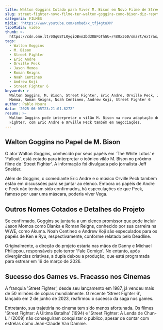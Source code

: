 ```yaml
---
title: Walton Goggins Cotado para Viver M. Bison em Novo Filme de Street Fighter
slug: street-fighter-novo-filme-ter-walton-goggins-como-bison-diz-reprter
categoria: FILMES
midia: 'https://www.youtube.com/embed/x_tfj4gtuXM'
tipoMidia: video
thumb: >-
  https://cdn.ome.lt/0Qq6BTLRyqiQBvnZbd3OBPoThGU=/480x360/smart/extras/conteudos/sem_titulo69.png
tags:
  - Walton Goggins
  - M. Bison
  - Street Fighter
  - Eric Andre
  - Orville Peck
  - Jason Momoa
  - Roman Reigns
  - Noah Centineo
  - Andrew Koji
  - Street Fighter 6
keywords: >-
  Walton Goggins, M. Bison, Street Fighter, Eric Andre, Orville Peck, Jason
  Momoa, Roman Reigns, Noah Centineo, Andrew Koji, Street Fighter 6
author: Pablo Moura
data: '2025-06-05T23:21:01.827Z'
resumo: >-
  Walton Goggins pode interpretar o vilão M. Bison na nova adaptação de Street
  Fighter, com Eric Andre e Orville Peck também em negociações.
---
```


## Walton Goggins no Papel de M. Bison

<blockquote class="twitter-tweet"><a href="https://twitter.com/user/status/1930747071205904780"></a></blockquote>

O ator Walton Goggins, conhecido por seus papéis em 'The White Lotus' e 'Fallout', está cotado para interpretar o icônico vilão M. Bison no próximo filme de 'Street Fighter'. A informação foi divulgada pelo jornalista Jeff Sneider.

Além de Goggins, o comediante Eric Andre e o músico Orville Peck também estão em discussões para se juntar ao elenco. Embora os papéis de Andre e Peck não tenham sido confirmados, há especulações de que Peck, famoso por usar uma máscara, poderia viver Vega.

## Outros Nomes Cotados e Detalhes do Projeto

Se confirmado, Goggins se juntaria a um elenco promissor que pode incluir Jason Momoa como Blanka e Roman Reigns, conhecido por sua carreira na WWE, como Akuma. Noah Centineo e Andrew Koji são especulados para os papéis de Ken e Ryu, respectivamente, conforme relatado pelo Deadline.

Originalmente, a direção do projeto estaria nas mãos de Danny e Michael Philippou, responsáveis pelo terror 'Fale Comigo'. No entanto, após divergências criativas, a dupla deixou a produção, que está programada para estrear em 19 de março de 2026.

## Sucesso dos Games vs. Fracasso nos Cinemas

A franquia 'Street Fighter', desde seu lançamento em 1987, já vendeu mais de 50 milhões de cópias mundialmente. O recente 'Street Fighter 6', lançado em 2 de junho de 2023, reafirmou o sucesso da saga nos games.

Entretanto, sua trajetória no cinema tem sido menos afortunada. Os filmes 'Street Fighter: A Última Batalha' (1994) e 'Street Fighter: A Lenda de Chun-Li' (2009) não conseguiram conquistar o público, apesar de contar com estrelas como Jean-Claude Van Damme.

